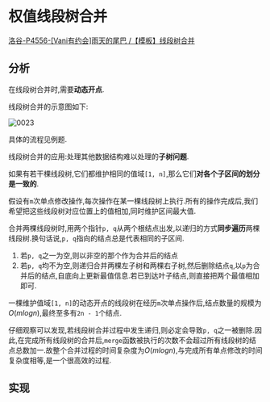 # 权值线段树合并

[洛谷-P4556-[Vani有约会]雨天的尾巴 /【模板】线段树合并](https://www.luogu.com.cn/problem/P4556)

## 分析

在线段树合并时,需要**动态开点**.

线段树合并的示意图如下:

![0023](/img/0023.png)

具体的流程见例题.

线段树合并的应用:处理其他数据结构难以处理的**子树问题**.

如果有若干棵线段树,它们都维护相同的值域`[1, n]`,那么它们**对各个子区间的划分是一致的**.

假设有`m`次单点修改操作,每次操作在某一棵线段树上执行.所有的操作完成后,我们希望把这些线段树对应位置上的值相加,同时维护区间最大值.

合并两棵线段树时,用两个指针`p, q`从两个根结点出发,以递归的方式**同步遍历**两棵线段树.换句话说,`p, q`指向的结点总是代表相同的子区间.

1. 若`p, q`之一为空,则以非空的那个作为合并后的结点
2. 若`p, q`均不为空,则递归合并两棵左子树和两棵右子树,然后删除结点`q`,以`p`为合并后的结点,自底向上更新最值信息.若已到达叶子结点,则直接把两个最值相加即可.

一棵维护值域`[1, n]`的动态开点的线段树在经历`m`次单点操作后,结点数量的规模为$O(mlogn)$,最终至多有`2n - 1`个结点.

仔细观察可以发现,若线段树合并过程中发生递归,则必定会导致`p, q`之一被删除.因此,在完成所有线段树的合并后,`merge`函数被执行的次数不会超过所有线段树的结点总数加一.故整个合并过程的时间复杂度为$O(mlogn)$,与完成所有单点修改的时间复杂度相等,是一个很高效的过程.

## 实现

```cpp

```

